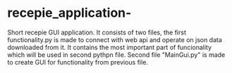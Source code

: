 # recepie_application-
Short recepie GUI application. It consists of two files, the first functionality.py is made to connect with web api and operate on json data downloaded from it. It contains the most important part of funcionality which will be used in second pythpn file. 
Second file "MainGui.py" is made to create GUI for functionality from previous file. 

